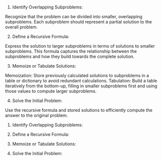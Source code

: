 1. Identify Overlapping Subproblems:

  Recognize that the problem can be divided into smaller, overlapping subproblems.
  Each subproblem should represent a partial solution to the overall problem.

2. Define a Recursive Formula:

  Express the solution to larger subproblems in terms of solutions to smaller subproblems.
  This formula captures the relationship between the subproblems and how they build towards the complete solution.

3. Memoize or Tabulate Solutions:

  Memoization: Store previously calculated solutions to subproblems in a table or dictionary to avoid redundant calculations.
  Tabulation: Build a table iteratively from the bottom-up, filling in smaller subproblems first and using those values to compute larger subproblems.

4. Solve the Initial Problem:

  Use the recursive formula and stored solutions to efficiently compute the answer to the original problem.


1. Identify Overlapping Subproblems:

2. Define a Recursive Formula:

3. Memoize or Tabulate Solutions:

4. Solve the Initial Problem: